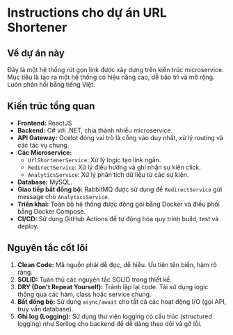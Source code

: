 # Instructions cho dự án URL Shortener

## Về dự án này
Đây là một hệ thống rút gọn link được xây dựng trên kiến trúc microservice. Mục tiêu là tạo ra một hệ thống có hiệu năng cao, dễ bảo trì và mở rộng. Luôn phản hồi bằng tiếng Việt.

##  Kiến trúc tổng quan
- **Frontend:** ReactJS
- **Backend:** C# với .NET, chia thành nhiều microservice.
- **API Gateway:** Ocelot đóng vai trò là cổng vào duy nhất, xử lý routing và các tác vụ chung.
- **Các Microservice:**
  - `UrlShortenerService`: Xử lý logic tạo link ngắn.
  - `RedirectService`: Xử lý điều hướng và ghi nhận sự kiện click.
  - `AnalyticsService`: Xử lý phân tích dữ liệu từ các sự kiện.
- **Database:** MySQL.
- **Giao tiếp bất đồng bộ:** RabbitMQ được sử dụng để `RedirectService` gửi message cho `AnalyticsService`.
- **Triển khai:** Toàn bộ hệ thống được đóng gói bằng Docker và điều phối bằng Docker Compose.
- **CI/CD:** Sử dụng GitHub Actions để tự động hóa quy trình build, test và deploy.

## Nguyên tắc cốt lõi
1.  **Clean Code:** Mã nguồn phải dễ đọc, dễ hiểu. Ưu tiên tên biến, hàm rõ ràng.
2.  **SOLID:** Tuân thủ các nguyên tắc SOLID trong thiết kế.
3.  **DRY (Don't Repeat Yourself):** Tránh lặp lại code. Tái sử dụng logic thông qua các hàm, class hoặc service chung.
4.  **Bất đồng bộ:** Sử dụng `async/await` cho tất cả các hoạt động I/O (gọi API, truy vấn database).
5.  **Ghi log (Logging):** Sử dụng thư viện logging có cấu trúc (structured logging) như Serilog cho backend để dễ dàng theo dõi và gỡ lỗi.